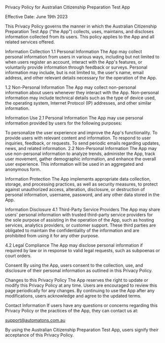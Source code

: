 Privacy Policy for Australian Citizenship Preparation Test App

Effective Date: June 19th 2023

This Privacy Policy governs the manner in which the Australian Citizenship Preparation Test App ("the App") collects, uses, maintains, and discloses information collected from its users. This policy applies to the App and all related services offered.

Information Collection
1.1 Personal Information
The App may collect personal information from users in various ways, including but not limited to when users register an account, interact with the App's features, or voluntarily provide information through feedback or surveys. Personal information may include, but is not limited to, the user's name, email address, and other relevant details necessary for the operation of the App.

1.2 Non-Personal Information
The App may collect non-personal information about users whenever they interact with the App. Non-personal information may include technical details such as the type of device used, the operating system, Internet Protocol (IP) addresses, and other similar information.

Information Use
2.1 Personal Information
The App may use personal information provided by users for the following purposes:

To personalize the user experience and improve the App's functionality.
To provide users with relevant content and information.
To respond to user inquiries, feedback, or requests.
To send periodic emails regarding updates, news, and related information.
2.2 Non-Personal Information
The App may use non-personal information to analyze trends, administer the App, track user movement, gather demographic information, and enhance the overall user experience. This information will be used in an aggregated and anonymous form.

Information Protection
The App implements appropriate data collection, storage, and processing practices, as well as security measures, to protect against unauthorized access, alteration, disclosure, or destruction of personal information, username, password, and any other data stored in the App.

Information Disclosure
4.1 Third-Party Service Providers
The App may share users' personal information with trusted third-party service providers for the sole purpose of assisting in the operation of the App, such as hosting services, analytics providers, or customer support. These third parties are obligated to maintain the confidentiality of the information and are prohibited from using it for any other purpose.

4.2 Legal Compliance
The App may disclose personal information if required by law or in response to valid legal requests, such as subpoenas or court orders.

Consent
By using the App, users consent to the collection, use, and disclosure of their personal information as outlined in this Privacy Policy.

Changes to this Privacy Policy
The App reserves the right to update or modify this Privacy Policy at any time. Users are encouraged to review this page periodically for any changes. By continuing to use the App after any modifications, users acknowledge and agree to the updated terms.

Contact Information
If users have any questions or concerns regarding this Privacy Policy or the practices of the App, they can contact us at:

support@automatons.com.au

By using the Australian Citizenship Preparation Test App, users signify their acceptance of this Privacy Policy.
